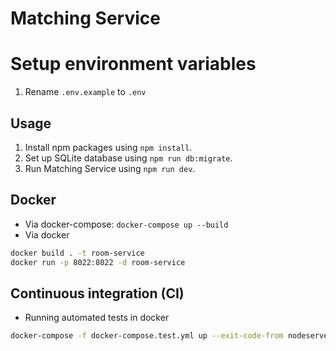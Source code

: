 # Matching Service

# Setup environment variables

1. Rename `.env.example` to `.env`

## Usage

1. Install npm packages using `npm install`.
2. Set up SQLite database using `npm run db:migrate`.
3. Run Matching Service using `npm run dev`.

## Docker

- Via docker-compose: `docker-compose up --build`
- Via docker

```bash
docker build . -t room-service
docker run -p 8022:8022 -d room-service
```

## Continuous integration (CI)

- Running automated tests in docker

```bash
docker-compose -f docker-compose.test.yml up --exit-code-from nodeserver --build
```

